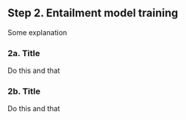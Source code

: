 ## Step 2. Entailment model training

Some explanation

### 2a. Title

Do this and that

### 2b. Title

Do this and that


